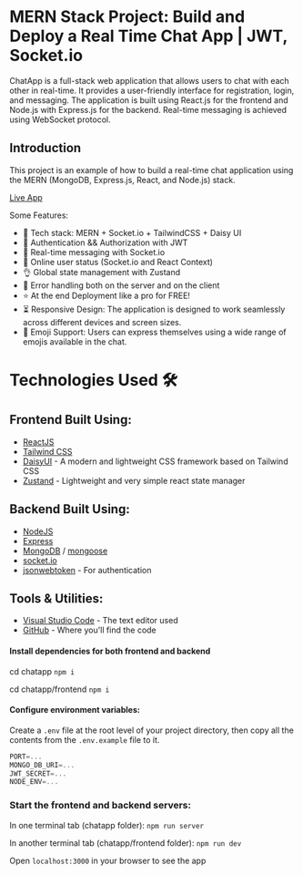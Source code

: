 # MERN Stack Project: Build and Deploy a Real Time Chat App | JWT, Socket.io

ChatApp is a full-stack web application that allows users to chat with each other in real-time. It provides a user-friendly interface for registration, login, and messaging. The application is built using React.js for the frontend and Node.js with Express.js for the backend. Real-time messaging is achieved using WebSocket protocol.
## Introduction 
This project is an example of how to build a real-time chat application using the MERN (MongoDB, Express.js, React, and Node.js) stack.

[Live App](https://chat-app-wp-ykcy.onrender.com/)

Some Features:

-   🌟 Tech stack: MERN + Socket.io + TailwindCSS + Daisy UI
-   🎃 Authentication && Authorization with JWT
-   👾 Real-time messaging with Socket.io
-   🚀 Online user status (Socket.io and React Context)
-   👌 Global state management with Zustand
-   🐞 Error handling both on the server and on the client
-   ⭐ At the end Deployment like a pro for FREE!
-   ⏳ Responsive Design: The application is designed to work seamlessly across different devices and screen sizes.
-   💯 Emoji Support: Users can express themselves using a wide range of emojis available in the chat.

# Technologies Used 🛠️
## Frontend Built Using:
-   [ReactJS](https://reactjs.org/)
-   [Tailwind CSS](https://tailwindcss.com/)
-   [DaisyUI](https://daisyui.com/) - A modern and lightweight CSS framework based on Tailwind CSS
-   [Zustand](https://github.com/pmndrs/zustand) - Lightweight and very simple react state manager

## Backend Built Using:
-   [NodeJS](http://nodejs.org/)
-   [Express](http://expressjs.com/)
-   [MongoDB](http://mongodb.com/) / [mongoose](http://mongoosejs.com/)
-   [socket.io](https://socket.io/)
-   [jsonwebtoken](https://www.npmjs.com/package/jsonwebtoken) - For authentication

## Tools & Utilities:
-   [Visual Studio Code](https://code.visualstudio.com/) - The text editor used
-   [GitHub](https://github.com/sainath161/ChatApp) - Where you'll find the code

#### Install dependencies for both frontend and backend
cd chatapp
`npm i`

cd chatapp/frontend
`npm i`

#### Configure environment variables:
Create a `.env` file at the root level of your project directory, then copy all the contents from the `.env.example` file to it.

```js
PORT=...
MONGO_DB_URI=...
JWT_SECRET=...
NODE_ENV=...
```

### Start the frontend and backend servers:
In one terminal tab (chatapp folder):
`npm run server`

In another terminal tab (chatapp/frontend folder):
`npm run dev`

Open `localhost:3000` in your browser to see the app